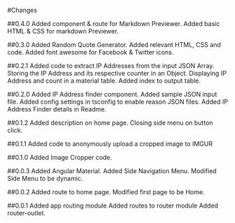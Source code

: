 #Changes

##0.4.0
Added component & route for Markdown Previewer.
Added basic HTML & CSS for markdown Previewer.

##0.3.0
Added Random Quote Generator.
Added relevant HTML, CSS and code.
Added font awesome for Facebook & Twitter icons.

##0.2.1
Added code to extract IP Addresses from the input JSON Array.
Storing the IP Address and its respective counter in an Object.
Displaying IP Address and count in a material table.
Added index to output table.

##0.2.0
Added IP Address finder component.
Added sample JSON input file.
Added config settings in tsconfig to enable reason JSON files.
Added IP Address Finder details in Readme.

##0.1.2
Added description on home page.
Closing side menu on button click.

##0.1.1
Added code to anonymously upload a cropped image to IMGUR

##0.1.0
Added Image Cropper code.

##0.0.3
Added Angular Material.
Added Side Navigation Menu.
Modified Side Menu to be dynamic.

##0.0.2
Added route to home page.
Modified first page to be Home.

##0.0.1
Added app routing module
Added routes to router module
Added router-outlet.